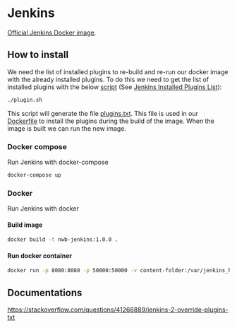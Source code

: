 # Jenkins
[Official Jenkins Docker image](https://github.com/jenkinsci/docker).

## How to install

We need the list of installed plugins to re-build and re-run our docker image with 
the already installed plugins.
To do this we need to get the list of installed plugins with the below [script](plugin.sh)
(See [Jenkins Installed Plugins List](http://www.noqcks.io/note/jenkins-plugins-list/)):

~~~bash
./plugin.sh
~~~

This script will generate the file [plugins.txt](plugins.txt).
This file is used in our [Dockerfile](Dockerfile) to install the plugins during the build of the image.
When the image is built we can run the new image.   

### Docker compose
Run Jenkins with docker-compose
~~~bash
docker-compose up
~~~

### Docker
Run Jenkins with docker
#### Build image
~~~bash
docker build -t nwb-jenkins:1.0.0 .
~~~
#### Run docker container
~~~bash
docker run -p 8080:8080 -p 50000:50000 -v content-folder:/var/jenkins_home nwb-jenkins:1.0.0
~~~

## Documentations
https://stackoverflow.com/questions/41266889/jenkins-2-override-plugins-txt
